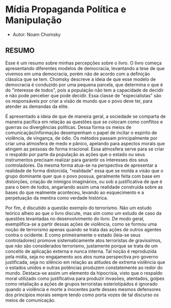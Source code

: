 # Mídia Propaganda Política e Manipulação
* Autor: Noam Chomsky

## RESUMO
Esse é um resumo sobre minhas percepções sobre o livro. O livro começa apresentando diferentes modelos de democracia, levantando a tese de que vivemos em uma democracia, porém não de acordo com a definição clássica que se tem. Chomsky descreve a ideia de que esse modelo de democracia é conduzido por uma pequena parcela, que determina o que é do "interesse de todos", pois a população não tem a capacidade de decidir e não pode perceber que pode decidir. Essa classe de "especialistas" são os responsáveis por criar a visão de mundo que o povo deve ter, para atender as demandas da elite.

É apresentado a ideia de que de maneira geral, a sociedade se comparta de maneira pacífica em relação as questões que se colocam como conflitos e guerras ou divergências políticas. Dessa forma os meios de comunicação/informação desempenham o papel de incitar o espírito de violência, de vingança, de ódio. Os métodos passam principalmente por criar uma atmosfera de medo e pânico, apelando para aspectos morais que atingem as pessoas de forma irracional. Essa atmosfera serve para se criar o respaldo por parte da população as ações que o estado ou seus instrumentos precisam realizar para garantir os interesses dos seus controladores. Da mesma forma atua-se na perspectiva de apresentar a realidade de forma distorcida, "realidade" essa que se molda a visão que o grupo dominante quer que o povo possua, geralmente feita com base em distorções, criação de inimigos imaginários, ou sob a justificativa de que é para o bem de todos, angariando assim uma realidade construída sobre as bases do que realmente aconteceu, levando ao esquecimento e a perpetuação da mentira como verdade histórica.

Por fim, é discutido a questão exemplo do terrorismo. Não um estudo teórico alheio ao que o livro discute, mas sim como um estudo de caso da questões levantadas no desenvolvimento do livro. De modo geral, exemplifica-se a partir dessas ações de violência, como se formou uma noção de terrorismo apenas quando se trata das ações de outros agentes contra o ocidente. E como primeiramente o estado (leia-se seus controladores) promove sistematicamente atos terroristas de gravissímos, que não são considerados terrorismo, justamente porque se trata de um conceito de aplicação externa e nunca interna. Tal noção é reproduzida pela mídia, seja no engajamento aos atos numa perspectiva pro governo justificada, seja no silêncio em relação as atitudes de extrema violência que o estados unidos e outras potências produzem constatemente ao redor do mundo. Destaca-se assim um elemento da hipocrisia, visto que o respaldo moral utilizado como justificativa para produzir invasões, atentados, golpes como retaliação a ações de grupos terroristas esteriotipádos é ignorado quando a violência e morte a inocentes parte desses mesmos defensores dos princípios morais sempre tendo como porta vozes de tal discurso os meios de comunicação.